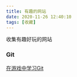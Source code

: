 ```yaml
---
title: 有趣的网站
date: 2020-11-26 12:40:10
tags: [收藏]
---
```


收集有趣好玩的网站
<!-- more -->

### Git
[在游戏中学习Git](https://learngitbranching.js.org/?locale=zh_CN)
